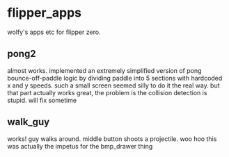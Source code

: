 # flipper_apps

wolfy's apps etc for flipper zero. 

## pong2

almost works. implemented an extremely simplified version of pong bounce-off-paddle logic by dividing paddle into 5 sections with hardcoded x and y speeds. such a small screen seemed silly to do it the real way. but that part actually works great, the problem is the collision detection is stupid. will fix sometime

## walk_guy

works! guy walks around. middle button shoots a projectile. woo hoo
this was actually the impetus for the bmp_drawer thing
